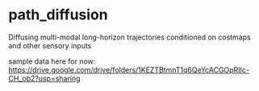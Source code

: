# path_diffusion
Diffusing multi-modal long-horizon trajectories conditioned on costmaps and other sensory inputs

sample data here for now: https://drive.google.com/drive/folders/1KEZTBtmnT1q6QeYcACGOpRIIc-CH_ob2?usp=sharing
